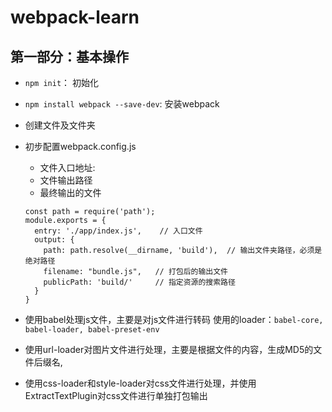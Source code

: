 # webpack-learn
## 第一部分：基本操作
- `npm init`： 初始化
- `npm install webpack --save-dev`: 安装webpack
- 创建文件及文件夹
- 初步配置webpack.config.js
  - 文件入口地址: 
  - 文件输出路径
  - 最终输出的文件
  ```
  const path = require('path');
  module.exports = {
    entry: './app/index.js',    // 入口文件
    output: {
      path: path.resolve(__dirname, 'build'),  // 输出文件夹路径，必须是绝对路径
      filename: "bundle.js",   // 打包后的输出文件
      publicPath: 'build/'     // 指定资源的搜索路径
    }
  }
  ```
- 使用babel处理js文件，主要是对js文件进行转码
  使用的loader：`babel-core, babel-loader, babel-preset-env`

- 使用url-loader对图片文件进行处理，主要是根据文件的内容，生成MD5的文件后缀名,

- 使用css-loader和style-loader对css文件进行处理，并使用ExtractTextPlugin对css文件进行单独打包输出
